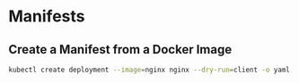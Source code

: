 # Manifests

## Create a Manifest from a Docker Image

```bash
kubectl create deployment --image=nginx nginx --dry-run=client -o yaml > nginx-deployment.yaml
```
